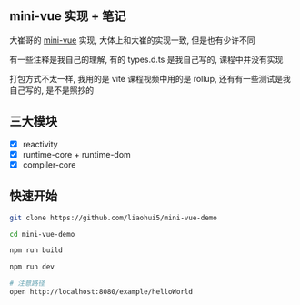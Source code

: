 ## mini-vue 实现 + 笔记

大崔哥的 [mini-vue](https://github.com/cuixiaorui/mini-vue) 实现, 大体上和大崔的实现一致, 但是也有少许不同

有一些注释是我自己的理解, 有的 types.d.ts 是我自己写的, 课程中并没有实现

打包方式不太一样, 我用的是 vite 课程视频中用的是 rollup, 还有有一些测试是我自己写的, 是不是照抄的

## 三大模块

- [x] reactivity
- [x] runtime-core + runtime-dom
- [x] compiler-core

## 快速开始

```bash
git clone https://github.com/liaohui5/mini-vue-demo

cd mini-vue-demo

npm run build

npm run dev

# 注意路径
open http://localhost:8080/example/helloWorld
```

